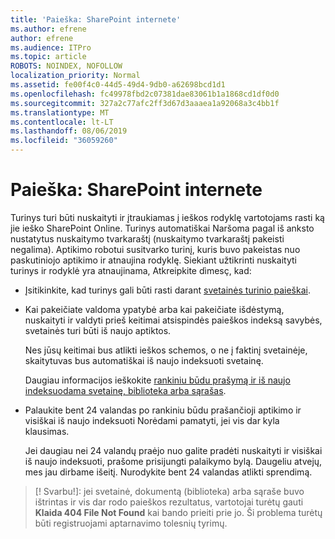 ```yaml
---
title: 'Paieška: SharePoint internete'
ms.author: efrene
author: efrene
ms.audience: ITPro
ms.topic: article
ROBOTS: NOINDEX, NOFOLLOW
localization_priority: Normal
ms.assetid: fe00f4c0-44d5-49d4-9db0-a62698bcd1d1
ms.openlocfilehash: fc49978fbd2c07381dae83061b1a1868cd1df0d0
ms.sourcegitcommit: 327a2c77afc2ff3d67d3aaaea1a92068a3c4bb1f
ms.translationtype: MT
ms.contentlocale: lt-LT
ms.lasthandoff: 08/06/2019
ms.locfileid: "36059260"
---
```

# <a name="search-in-sharepoint-online"></a>Paieška: SharePoint internete

Turinys turi būti nuskaityti ir įtraukiamas į ieškos rodyklę vartotojams rasti ką jie ieško SharePoint Online. Turinys automatiškai Naršoma pagal iš anksto nustatytus nuskaitymo tvarkaraštį (nuskaitymo tvarkaraštį pakeisti negalima). Aptikimo robotui susitvarko turinį, kuris buvo pakeistas nuo paskutiniojo aptikimo ir atnaujina rodyklę. Siekiant užtikrinti nuskaityti turinys ir rodyklė yra atnaujinama, Atkreipkite dìmesç, kad:

- Įsitikinkite, kad turinys gali būti rasti darant [svetainės turinio paieškai](https://docs.microsoft.com/sharepoint/make-site-content-searchable).

- Kai pakeičiate valdoma ypatybė arba kai pakeičiate išdėstymą, nuskaityti ir valdyti prieš keitimai atsispindės paieškos indeksą savybės, svetainės turi būti iš naujo aptiktos. 

    Nes jūsų keitimai bus atlikti ieškos schemos, o ne į faktinį svetainėje, skaitytuvas bus automatiškai iš naujo indeksuoti svetainę. 

    Daugiau informacijos ieškokite [rankiniu būdu prašymą ir iš naujo indeksuodama svetainę, biblioteka arba sąrašas](https://docs.microsoft.com/sharepoint/crawl-site-conten).

- Palaukite bent 24 valandas po rankiniu būdu prašančioji aptikimo ir visiškai iš naujo indeksuoti Norėdami pamatyti, jei vis dar kyla klausimas. 

    Jei daugiau nei 24 valandų praėjo nuo galite pradėti nuskaityti ir visiškai iš naujo indeksuoti, prašome prisijungti palaikymo bylą. Daugeliu atvejų, mes jau dirbame išeitį. Nurodykite bent 24 valandas atlikti sprendimą.

>[! Svarbu!]: jei svetainė, dokumentą (biblioteka) arba sąraše buvo ištrintas ir vis dar rodo paieškos rezultatus, vartotojai turėtų gauti **Klaida 404 File Not Found** kai bando prieiti prie jo. Ši problema turėtų būti registruojami aptarnavimo tolesnių tyrimų. 



